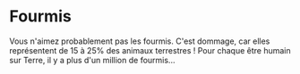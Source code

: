 # Fourmis

Vous n'aimez probablement pas les fourmis. C'est dommage, car elles représentent
de 15 à 25% des animaux terrestres ! Pour chaque être humain sur Terre, il y a
plus d'un million de fourmis...
